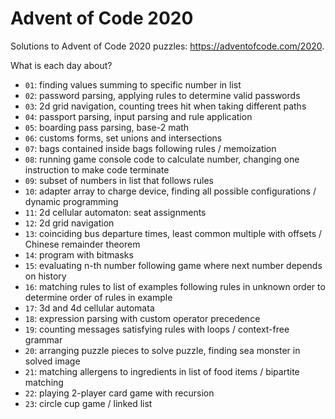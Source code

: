 # Advent of Code 2020

Solutions to Advent of Code 2020 puzzles: https://adventofcode.com/2020.

What is each day about?
- `01`: finding values summing to specific number in list
- `02`: password parsing, applying rules to determine valid passwords
- `03`: 2d grid navigation, counting trees hit when taking different paths
- `04`: passport parsing, input parsing and rule application
- `05`: boarding pass parsing, base-2 math
- `06`: customs forms, set unions and intersections
- `07`: bags contained inside bags following rules / memoization
- `08`: running game console code to calculate number, changing one instruction to make code terminate
- `09`: subset of numbers in list that follows rules
- `10`: adapter array to charge device, finding all possible configurations / dynamic programming
- `11`: 2d cellular automaton: seat assignments
- `12`: 2d grid navigation
- `13`: coinciding bus departure times, least common multiple with offsets / Chinese remainder theorem
- `14`: program with bitmasks
- `15`: evaluating n-th number following game where next number depends on history
- `16`: matching rules to list of examples following rules in unknown order to determine order of rules in example
- `17`: 3d and 4d cellular automata
- `18`: expression parsing with custom operator precedence
- `19`: counting messages satisfying rules with loops / context-free grammar
- `20`: arranging puzzle pieces to solve puzzle, finding sea monster in solved image
- `21`: matching allergens to ingredients in list of food items / bipartite matching
- `22`: playing 2-player card game with recursion
- `23`: circle cup game / linked list

